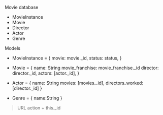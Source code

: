 Movie database
  - MovieInstance
  - Movie
  - Director
  - Actor
  - Genre


Models
  - MovieInstance = {
    movie: movie._id,
    status: status,
  }

  - Movie = {
    name: String
    movie_franchise: movie_franchise._id
    director: director._id,
    actors: [actor._id],
  }

  - Actor = {
    name: String
    movies: [movies._id],
    directors_worked: [director._id]
  }

  - Genre = {
    name:String
  }

>URL action + this._id